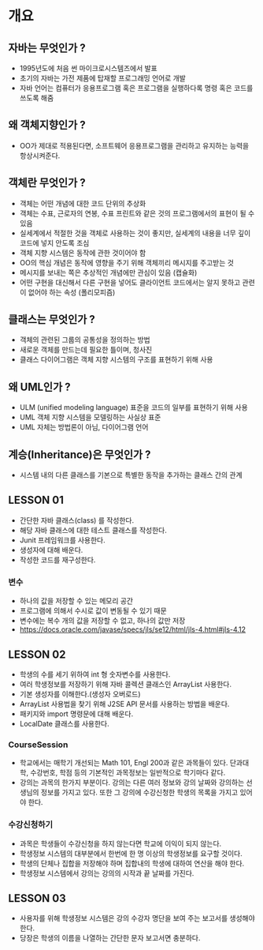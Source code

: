# 개요
## 자바는 무엇인가 ?
* 1995년도에 처음 썬 마이크로시스템즈에서 발표
* 초기의 자바는 가전 제품에 탑재할 프로그래밍 언어로 개발
* 자바 언어는 컴퓨터가 응용프로그램 혹은 프로그램을 실행하다록 명령 혹은 코드를 쓰도록 해줌

## 왜 객체지향인가 ?
* OO가 제대로 적용된다면, 소프트웨어 응용프로그램을 관리하고 유지하는 능력을 항상시켜준다.

## 객체란 무엇인가 ?
* 객체는 어떤 개념에 대한 코드 단위의 추상화
* 객체는 수표, 근로자의 연봉, 수표 프린트와 같은 것의 프로그램에서의 표현이 될 수 있음
* 실세계에서 적절한 것을 객체로 사용하는 것이 좋지만, 실세계의 내용을 너무 깊이 코드에 넣지 안도록 조심
* 객체 지향 시스템은 동작에 관한 것이어야 함
* OO의 핵심 개념은 동작에 영향을 주기 위해 객체끼리 메시지를 주고받는 것
* 메시지를 보내는 쪽은 추상적인 개념에만 관심이 있음 (캡슐화)
* 어떤 구현을 대신해서 다른 구현을 넣어도 클라이언트 코드에서는 알지 못하고 관련이 없어야 하는 속성 (폴리모피즘)

## 클래스는 무엇인가 ?
* 객체의 관련된 그룹의 공통성을 정의하는 방법
* 새로운 객체를 만드는데 필요한 틀이며, 청사진
* 클래스 다이어그램은 객체 지향 시스템의 구조를 표현하기 위해 사용

## 왜 UML인가 ?
* ULM (unified modeling language) 표준을 코드의 일부를 표현하기 위해 사용
* UML 객체 지향 시스템을 모델링하는 사실상 표준
* UML 자체는 방법론이 아님, 다이어그램 언어

## 계승(Inheritance)은 무엇인가 ?
* 시스템 내의 다른 클래스를 기본으로 특별한 동작을 추가하는 클래스 간의 관계

## LESSON 01
* 간단한 자바 클래스(class) 를 작성한다.
* 해당 자바 클래스에 대한 테스트 클래스를 작성한다.
* Junit 프레임워크를 사용한다.
* 생성자에 대해 배운다.
* 작성한 코드를 재구성한다.

### 변수
* 하나의 값을 저장할 수 있는 메모리 공간
* 프로그램에 의해서 수시로 값이 변동될 수 있기 때문
* 변수에는 복수 개의 값을 저장할 수 없고, 하나의 값만 저장
* https://docs.oracle.com/javase/specs/jls/se12/html/jls-4.html#jls-4.12

## LESSON 02
* 학생의 수를 세기 위하여 int 형 숫자변수를 사용한다.
* 여러 학생정보를 저장하기 위해 자바 콜렉션 클래스인 ArrayList 사용한다.
* 기본 생성자를 이해한다.(생성자 오버로드)
* ArrayList 사용법을 찾기 위해 J2SE API 문서를 사용하는 방법을 배운다.
* 패키지와 import 명령문에 대해 배운다.
* LocalDate 클래스를 사용한다.

### CourseSession
* 학교에서는 매학기 개선되는 Math 101, Engl 200과 같은 과목들이 있다. 단과대학, 수강번호, 학점 등의 기본적인 과목정보는 일반적으로 학기마다 같다.
* 강의는 과목의 한가지 부분이다. 강의는 다른 여러 정보와 강의 날짜와 강의하는 선생님의 정보를 가지고 있다. 또한 그 강의에 수강신청한 학생의 목록을 가지고 있어야 한다.

### 수강신청하기
* 과목은 학생들이 수강신청을 하지 않는다면 학교에 이익이 되지 않는다. 
* 학생정보 시스템의 대부분에서 한번에 한 명 이상의 학생정보를 요구할 것이다.
* 학생의 단체나 집합을 저장해야 하며 집합내의 학생에 대하여 연산을 해야 한다.
* 학생정보 시스템에서 강의는 강의의 시작과 끝 날짜를 가진다.

## LESSON 03
* 사용자를 위해 학생정보 시스템은 강의 수강자 명단을 보여 주는 보고서를 생성해야 한다.
* 당장은 학생의 이름을 나열하는 간단한 문자 보고서면 충분하다.

